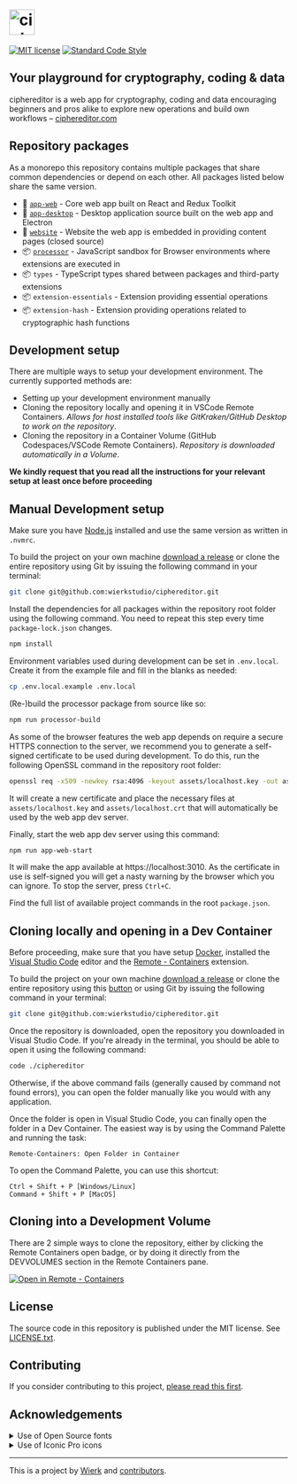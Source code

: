 
<h1>
  <a href="https://ciphereditor.com">
    <img src="https://cdn.ciphereditor.com/assets/images/logo-ciphereditor-full-horizontal-light-pill.svg" alt="ciphereditor" height="46" />
  </a>
</h1>

[![MIT license](https://img.shields.io/badge/license-MIT-brightgreen.svg?style=flat-square)](LICENSE.txt)
[![Standard Code Style](https://img.shields.io/badge/code_style-standard-brightgreen.svg?style=flat-square)](https://standardjs.com)

## Your playground for cryptography, coding & data

ciphereditor is a web app for cryptography, coding and data encouraging beginners and pros alike to explore new operations and build own workflows – [ciphereditor.com](https://ciphereditor.com)

## Repository packages

As a monorepo this repository contains multiple packages that share common dependencies or depend on each other. All packages listed below share the same version.

- 🚀 [`app-web`](packages/app-web/README.md) - Core web app built on React and Redux Toolkit
- 🚀 [`app-desktop`](packages/app-desktop/README.md) - Desktop application source built on the web app and Electron
- 🚀 [`website`](packages/website/README.md) - Website the web app is embedded in providing content pages (closed source)
- 📦 [`processor`](packages/processor/README.md) - JavaScript sandbox for Browser environments where extensions are executed in
- 📦 `types` - TypeScript types shared between packages and third-party extensions
- 📦 `extension-essentials` - Extension providing essential operations
- 📦 `extension-hash` - Extension providing operations related to cryptographic hash functions

## Development setup

There are multiple ways to setup your development environment. The currently supported methods are: 
- Setting up your development environment manually
- Cloning the repository locally and opening it in VSCode Remote Containers. *Allows for host installed tools like GitKraken/GitHub Desktop to work on the repository*.
- Cloning the repository in a Container Volume (GitHub Codespaces/VSCode Remote Containers). *Repository is downloaded automatically in a Volume*.

**We kindly request that you read all the instructions for your relevant setup at least once before proceeding**

## Manual Development setup

Make sure you have [Node.js](https://nodejs.org/en/) installed and use the same version as written in `.nvmrc`.

To build the project on your own machine [download a release](https://github.com/wierkstudio/ciphereditor/releases) or clone the entire repository using Git by issuing the following command in your terminal:

```bash
git clone git@github.com:wierkstudio/ciphereditor.git
```

Install the dependencies for all packages within the repository root folder using the following command. You need to repeat this step every time `package-lock.json` changes.

```bash
npm install
```

Environment variables used during development can be set in `.env.local`. Create it from the example file and fill in the blanks as needed:

```bash
cp .env.local.example .env.local
```

(Re-)build the processor package from source like so:

```bash
npm run processor-build
```

As some of the browser features the web app depends on require a secure HTTPS connection to the server, we recommend you to generate a self-signed certificate to be used during development. To do this, run the following OpenSSL command in the repository root folder:

```bash
openssl req -x509 -newkey rsa:4096 -keyout assets/localhost.key -out assets/localhost.crt -sha256 -days 365 -nodes -subj '/CN=localhost'
```

It will create a new certificate and place the necessary files at `assets/localhost.key` and `assets/localhost.crt` that will automatically be used by the web app dev server.

Finally, start the web app dev server using this command:

```bash
npm run app-web-start
```

It will make the app available at https://localhost:3010. As the certificate in use is self-signed you will get a nasty warning by the browser which you can ignore. To stop the server, press `Ctrl+C`.

Find the full list of available project commands in the root `package.json`.

## Cloning locally and opening in a Dev Container

Before proceeding, make sure that you have setup [Docker](https://www.docker.com/get-started/), installed the [Visual Studio Code](https://code.visualstudio.com/) editor and the [Remote - Containers](https://marketplace.visualstudio.com/items?itemName=ms-vscode-remote.remote-containers) extension.

To build the project on your own machine [download a release](https://github.com/wierkstudio/ciphereditor/releases) or clone the entire repository using this [button](https://vscode.dev/redirect?url=vscode://vscode.git/clone?url=https://github.com/wierkstudio/ciphereditor) or using Git by issuing the following command in your terminal:

```bash
git clone git@github.com:wierkstudio/ciphereditor.git
```

Once the repository is downloaded, open the repository you downloaded in Visual Studio Code. If you're already in the terminal, you should be able to open it using the following command:

```bash
code ./ciphereditor
```

Otherwise, if the above command fails (generally caused by command not found errors), you can open the folder manually like you would with any application.

Once the folder is open in Visual Studio Code, you can finally open the folder in a Dev Container. The easiest way is by using the Command Palette and running the task:

```
Remote-Containers: Open Folder in Container
```

To open the Command Palette, you can use this shortcut:

```
Ctrl + Shift + P [Windows/Linux]
Command + Shift + P [MacOS]
```

## Cloning into a Development Volume

There are 2 simple ways to clone the repository, either by clicking the Remote Containers open badge, or by doing it directly from the DEVVOLUMES section in the Remote Containers pane.

[![Open in Remote - Containers](https://img.shields.io/static/v1?label=Remote%20-%20Containers&message=Open&color=blue&logo=visualstudiocode)](https://vscode.dev/redirect?url=vscode://ms-vscode-remote.remote-containers/cloneInVolume?url=https://github.com/wierkstudio/ciphereditor)

## License

The source code in this repository is published under the MIT license. See [LICENSE.txt](LICENSE.txt).

## Contributing

If you consider contributing to this project, [please read this first](CONTRIBUTING.md).

## Acknowledgements

<details><summary>Use of Open Source fonts</summary>

We use fonts licensed under the [SIL Open Font License, 1.1](http://scripts.sil.org/OFL):

- LexendDeca[wght].ttf: Copyright 2019 The Lexend Project Authors ([https://github.com/googlefonts/lexend](https://github.com/googlefonts/lexend))
- IBMPlexMono-Regular.ttf: Copyright 2017 IBM Corp. All rights reserved.

</details>

<details><summary>Use of Iconic Pro icons</summary>

We use [Iconic Pro](https://iconic.app) icons in this project.

Copyright (c) Iconic

Iconic Pro icons are copyrighted. Redistribution is not permitted. Use in source and binary forms, with or without modification, is allowed if you own an Iconic Pro license.

</details>

---

This is a project by [Wierk](https://wierk.lu/) and [contributors](https://github.com/wierkstudio/ciphereditor/graphs/contributors).
